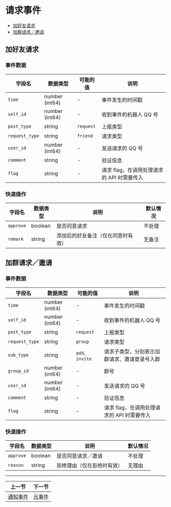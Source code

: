 # 请求事件

- [加好友请求](#加好友请求)
- [加群请求／邀请](#加群请求-邀请)

## 加好友请求

### 事件数据

| 字段名 | 数据类型 | 可能的值 | 说明 |
| ----- | ------ | -------- | --- |
| `time` | number (int64) | - | 事件发生的时间戳 |
| `self_id` | number (int64) | - | 收到事件的机器人 QQ 号 |
| `post_type` | string | `request` | 上报类型 |
| `request_type` | string | `friend` | 请求类型 |
| `user_id` | number (int64) | - | 发送请求的 QQ 号 |
| `comment` | string | - | 验证信息 |
| `flag` | string | - | 请求 flag，在调用处理请求的 API 时需要传入 |

### 快速操作

| 字段名 | 数据类型 | 说明 | 默认情况 |
| ----- | ------- | --- | ------- |
| `approve` | boolean | 是否同意请求 | 不处理 |
| `remark` | string  | 添加后的好友备注（仅在同意时有效） | 无备注 |

## 加群请求／邀请

### 事件数据

| 字段名 | 数据类型 | 可能的值 | 说明 |
| ----- | ------ | -------- | --- |
| `time` | number (int64) | - | 事件发生的时间戳 |
| `self_id` | number (int64) | - | 收到事件的机器人 QQ 号 |
| `post_type` | string | `request` | 上报类型 |
| `request_type` | string | `group` | 请求类型 |
| `sub_type` | string | `add`、`invite` | 请求子类型，分别表示加群请求、邀请登录号入群 |
| `group_id` | number (int64) | - | 群号 |
| `user_id` | number (int64) | - | 发送请求的 QQ 号 |
| `comment` | string | - | 验证信息 |
| `flag` | string | - | 请求 flag，在调用处理请求的 API 时需要传入 |

### 快速操作

| 字段名 | 数据类型 | 说明 | 默认情况 |
| ----- | ------- | --- | ------- |
| `approve` | boolean | 是否同意请求／邀请 | 不处理 |
| `reason` | string | 拒绝理由（仅在拒绝时有效） | 无理由 |

<hr>

| 上一节 | 下一节 |
| --- | --- |
| [通知事件](notice.md) | [元事件](meta.md) |
